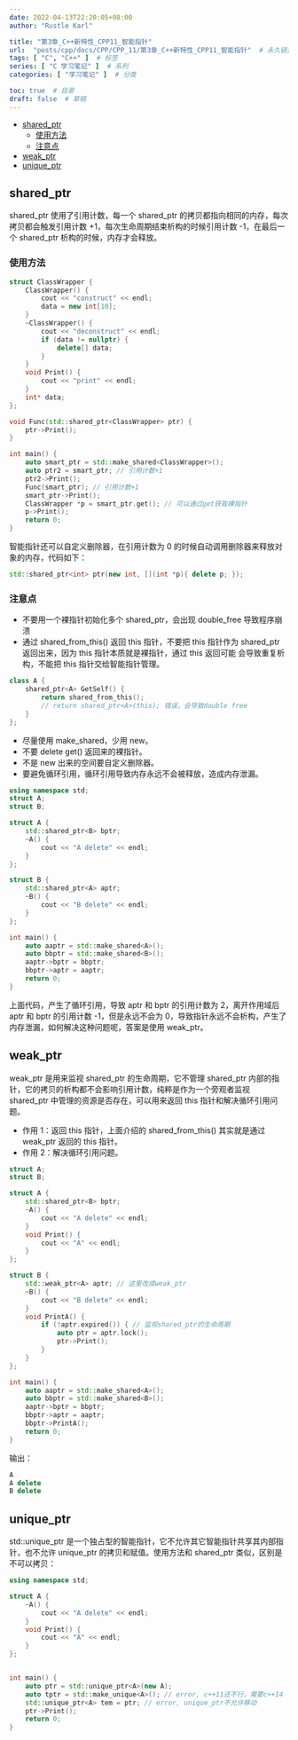 ```yaml
---
date: 2022-04-13T22:20:05+08:00
author: "Rustle Karl"

title: "第3章_C++新特性_CPP11_智能指针"
url:  "posts/cpp/docs/CPP/CPP_11/第3章_C++新特性_CPP11_智能指针"  # 永久链接
tags: [ "C", "C++" ]  # 标签
series: [ "C 学习笔记" ]  # 系列
categories: [ "学习笔记" ]  # 分类

toc: true  # 目录
draft: false  # 草稿
---
```


- [shared_ptr](#shared_ptr)
  - [使用方法](#使用方法)
  - [注意点](#注意点)
- [weak_ptr](#weak_ptr)
- [unique_ptr](#unique_ptr)

## shared_ptr

shared_ptr 使用了引用计数，每一个 shared_ptr 的拷贝都指向相同的内存，每次拷贝都会触发引用计数 +1，每次生命周期结束析构的时候引用计数 -1，在最后一个 shared_ptr 析构的时候，内存才会释放。

### 使用方法

```c++
struct ClassWrapper {
    ClassWrapper() {
        cout << "construct" << endl;
        data = new int[10];
    }
    ~ClassWrapper() {
        cout << "deconstruct" << endl;
        if (data != nullptr) {
            delete[] data;
        }
    }
    void Print() {
        cout << "print" << endl;
    }
    int* data;
};

void Func(std::shared_ptr<ClassWrapper> ptr) {
    ptr->Print();
}

int main() {
    auto smart_ptr = std::make_shared<ClassWrapper>();
    auto ptr2 = smart_ptr; // 引用计数+1
    ptr2->Print();
    Func(smart_ptr); // 引用计数+1
    smart_ptr->Print();
    ClassWrapper *p = smart_ptr.get(); // 可以通过get获取裸指针
    p->Print();
    return 0;
}
```

智能指针还可以自定义删除器，在引用计数为 0 的时候自动调用删除器来释放对象的内存，代码如下：

```c++
std::shared_ptr<int> ptr(new int, [](int *p){ delete p; });
```

### 注意点

- 不要用一个裸指针初始化多个 shared_ptr，会出现 double_free 导致程序崩溃
- 通过 shared_from_this() 返回 this 指针，不要把 this 指针作为 shared_ptr 返回出来，因为 this 指针本质就是裸指针，通过 this 返回可能 会导致重复析构，不能把 this 指针交给智能指针管理。

```c++
class A {
    shared_ptr<A> GetSelf() {
        return shared_from_this();
        // return shared_ptr<A>(this); 错误，会导致double free
    }  
};
```

- 尽量使用 make_shared，少用 new。
- 不要 delete get() 返回来的裸指针。
- 不是 new 出来的空间要自定义删除器。
- 要避免循环引用，循环引用导致内存永远不会被释放，造成内存泄漏。

```c++
using namespace std;
struct A;
struct B;

struct A {
    std::shared_ptr<B> bptr;
    ~A() {
        cout << "A delete" << endl;
    }
};

struct B {
    std::shared_ptr<A> aptr;
    ~B() {
        cout << "B delete" << endl;
    }
};

int main() {
    auto aaptr = std::make_shared<A>();
    auto bbptr = std::make_shared<B>();
    aaptr->bptr = bbptr;
    bbptr->aptr = aaptr;
    return 0;
}
```

上面代码，产生了循环引用，导致 aptr 和 bptr 的引用计数为 2，离开作用域后 aptr 和 bptr 的引用计数 -1，但是永远不会为 0，导致指针永远不会析构，产生了内存泄漏，如何解决这种问题呢，答案是使用 weak_ptr。

## weak_ptr

weak_ptr 是用来监视 shared_ptr 的生命周期，它不管理 shared_ptr 内部的指针，它的拷贝的析构都不会影响引用计数，纯粹是作为一个旁观者监视 shared_ptr 中管理的资源是否存在，可以用来返回 this 指针和解决循环引用问题。

- 作用 1：返回 this 指针，上面介绍的 shared_from_this() 其实就是通过 weak_ptr 返回的 this 指针。
- 作用 2：解决循环引用问题。

```c++
struct A;
struct B;

struct A {
    std::shared_ptr<B> bptr;
    ~A() {
        cout << "A delete" << endl;
    }
    void Print() {
        cout << "A" << endl;
    }
};

struct B {
    std::weak_ptr<A> aptr; // 这里改成weak_ptr
    ~B() {
        cout << "B delete" << endl;
    }
    void PrintA() {
        if (!aptr.expired()) { // 监视shared_ptr的生命周期
            auto ptr = aptr.lock();
            ptr->Print();
        }
    }
};

int main() {
    auto aaptr = std::make_shared<A>();
    auto bbptr = std::make_shared<B>();
    aaptr->bptr = bbptr;
    bbptr->aptr = aaptr;
    bbptr->PrintA();
    return 0;
}
```

输出：

```c++
A
A delete
B delete
```

## unique_ptr

std::unique_ptr 是一个独占型的智能指针，它不允许其它智能指针共享其内部指针，也不允许 unique_ptr 的拷贝和赋值。使用方法和 shared_ptr 类似，区别是不可以拷贝：

```c++
using namespace std;

struct A {
    ~A() {
        cout << "A delete" << endl;
    }
    void Print() {
        cout << "A" << endl;
    }
};


int main() {
    auto ptr = std::unique_ptr<A>(new A);
    auto tptr = std::make_unique<A>(); // error, c++11还不行，需要c++14
    std::unique_ptr<A> tem = ptr; // error, unique_ptr不允许移动
    ptr->Print();
    return 0;
}
```
